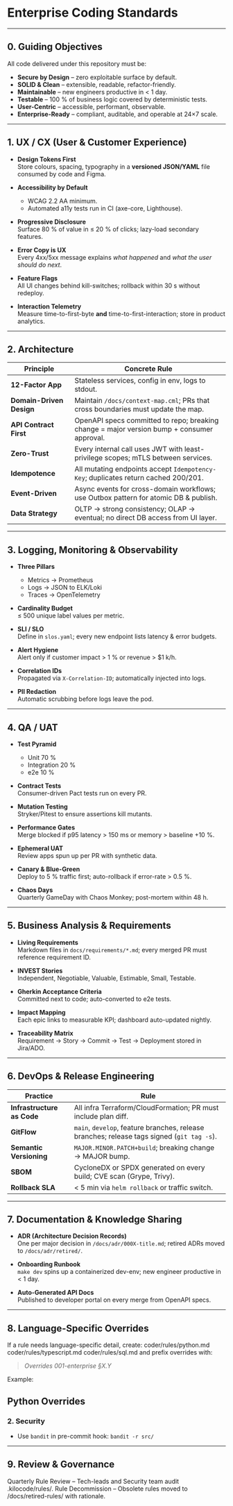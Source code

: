 # Enterprise Coding Standards
<!-- Kilo Code / OpenCode universal enterprise rules -->
<!-- Save as: .kilocode/rules/001-enterprise.md  or  AGENTS.enterprise.md -->
<!-- Language-specific rules may extend or override sections via ## Language Overrides -->

---

## 0. Guiding Objectives
All code delivered under this repository must be:
- **Secure by Design** – zero exploitable surface by default.  
- **SOLID & Clean** – extensible, readable, refactor-friendly.  
- **Maintainable** – new engineers productive in < 1 day.  
- **Testable** – 100 % of business logic covered by deterministic tests.  
- **User-Centric** – accessible, performant, observable.  
- **Enterprise-Ready** – compliant, auditable, and operable at 24×7 scale.

---

## 1. UX / CX (User & Customer Experience)
- **Design Tokens First**  
  Store colours, spacing, typography in a **versioned JSON/YAML** file consumed by code and Figma.

- **Accessibility by Default**  
  - WCAG 2.2 AA minimum.  
  - Automated a11y tests run in CI (axe-core, Lighthouse).  

- **Progressive Disclosure**  
  Surface 80 % of value in ≤ 20 % of clicks; lazy-load secondary features.

- **Error Copy is UX**  
  Every 4xx/5xx message explains *what happened* and *what the user should do next*.

- **Feature Flags**  
  All UI changes behind kill-switches; rollback within 30 s without redeploy.

- **Interaction Telemetry**  
  Measure time-to-first-byte **and** time-to-first-interaction; store in product analytics.

---

## 2. Architecture
| Principle | Concrete Rule |
|---|---|
| **12-Factor App** | Stateless services, config in env, logs to stdout. |
| **Domain-Driven Design** | Maintain `/docs/context-map.cml`; PRs that cross boundaries must update the map. |
| **API Contract First** | OpenAPI specs committed to repo; breaking change = major version bump + consumer approval. |
| **Zero-Trust** | Every internal call uses JWT with least-privilege scopes; mTLS between services. |
| **Idempotence** | All mutating endpoints accept `Idempotency-Key`; duplicates return cached 200/201. |
| **Event-Driven** | Async events for cross-domain workflows; use Outbox pattern for atomic DB & publish. |
| **Data Strategy** | OLTP → strong consistency; OLAP → eventual; no direct DB access from UI layer. |

---

## 3. Logging, Monitoring & Observability
- **Three Pillars**  
  - Metrics → Prometheus  
  - Logs → JSON to ELK/Loki  
  - Traces → OpenTelemetry  

- **Cardinality Budget**  
  ≤ 500 unique label values per metric.

- **SLI / SLO**  
  Define in `slos.yaml`; every new endpoint lists latency & error budgets.

- **Alert Hygiene**  
  Alert only if customer impact > 1 % or revenue > $1 k/h.

- **Correlation IDs**  
  Propagated via `X-Correlation-ID`; automatically injected into logs.

- **PII Redaction**  
  Automatic scrubbing before logs leave the pod.

---

## 4. QA / UAT
- **Test Pyramid**  
  - Unit 70 %  
  - Integration 20 %  
  - e2e 10 %  

- **Contract Tests**  
  Consumer-driven Pact tests run on every PR.

- **Mutation Testing**  
  Stryker/Pitest to ensure assertions kill mutants.

- **Performance Gates**  
  Merge blocked if p95 latency > 150 ms or memory > baseline +10 %.

- **Ephemeral UAT**  
  Review apps spun up per PR with synthetic data.

- **Canary & Blue-Green**  
  Deploy to 5 % traffic first; auto-rollback if error-rate > 0.5 %.

- **Chaos Days**  
  Quarterly GameDay with Chaos Monkey; post-mortem within 48 h.

---

## 5. Business Analysis & Requirements
- **Living Requirements**  
  Markdown files in `docs/requirements/*.md`; every merged PR must reference requirement ID.

- **INVEST Stories**  
  Independent, Negotiable, Valuable, Estimable, Small, Testable.

- **Gherkin Acceptance Criteria**  
  Committed next to code; auto-converted to e2e tests.

- **Impact Mapping**  
  Each epic links to measurable KPI; dashboard auto-updated nightly.

- **Traceability Matrix**  
  Requirement → Story → Commit → Test → Deployment stored in Jira/ADO.

---

## 6. DevOps & Release Engineering
| Practice | Rule |
|---|---|
| **Infrastructure as Code** | All infra Terraform/CloudFormation; PR must include plan diff. |
| **GitFlow** | `main`, `develop`, feature branches, release branches; release tags signed (`git tag -s`). |
| **Semantic Versioning** | `MAJOR.MINOR.PATCH+build`; breaking change → MAJOR bump. |
| **SBOM** | CycloneDX or SPDX generated on every build; CVE scan (Grype, Trivy). |
| **Rollback SLA** | < 5 min via `helm rollback` or traffic switch. |

---

## 7. Documentation & Knowledge Sharing
- **ADR (Architecture Decision Records)**  
  One per major decision in `/docs/adr/000X-title.md`; retired ADRs moved to `/docs/adr/retired/`.

- **Onboarding Runbook**  
  `make dev` spins up a containerized dev-env; new engineer productive in < 1 day.

- **Auto-Generated API Docs**  
  Published to developer portal on every merge from OpenAPI specs.

---

## 8. Language-Specific Overrides
If a rule needs language-specific detail, create:
coder/rules/python.md
coder/rules/typescript.md
coder/rules/sql.md
and prefix overrides with:
> *Overrides 001-enterprise §X.Y*  

Example:
## Python Overrides
### 2. Security
- Use `bandit` in pre-commit hook: `bandit -r src/`

---

## 9. Review & Governance
Quarterly Rule Review – Tech-leads and Security team audit .kilocode/rules/.
Rule Decommission – Obsolete rules moved to /docs/retired-rules/ with rationale.